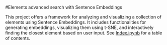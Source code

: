 #Elements advanced search with Sentence Embeddings

This project offers a framework for analyzing and visualizing a collection of elements using Sentence Embeddings. It includes functionalities for generating embeddings, visualizing them using t-SNE, and interactively finding the closest element based on user input.
See [Index.ipynb](Index.ipynb) for a table of contents.